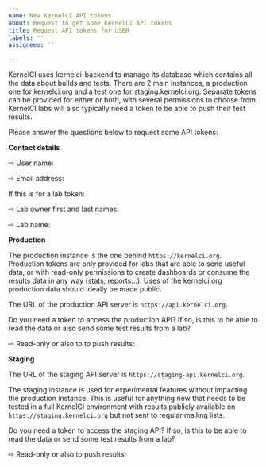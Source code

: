```yaml
---
name: New KernelCI API tokens
about: Request to get some KernelCI API tokens
title: Request API tokens for USER
labels: ''
assignees: ''

---
```


KernelCI uses kernelci-backend to manage its database which contains all the data about builds and tests.  There are 2 main instances, a production one for kernelci.org and a test one for staging.kernelci.org.  Separate tokens can be provided for either or both, with several permissions to choose from.  KernelCI labs will also typically need a token to be able to push their test results.

Please answer the questions below to request some API tokens:

**Contact details**

⇨ User name:

⇨ Email address:

If this is for a lab token:

⇨ Lab owner first and last names:

⇨ Lab name:

**Production**

The production instance is the one behind `https://kernelci.org`.  Production tokens are only provided for labs that are able to send useful data, or with read-only permissions to create dashboards or consume the results data in any way (stats, reports...).  Uses of the kernelci.org production data should ideally be made public.

The URL of the production API server is `https://api.kernelci.org`.

Do you need a token to access the production API?  If so, is this to be able to read the data or also send some test results from a lab?

⇨ Read-only or also to to push results:

**Staging**

The URL of the staging API server is `https://staging-api.kernelci.org`.

The staging instance is used for experimental features without impacting the production instance.  This is useful for anything new that needs to be tested in a full KernelCI environment with results publicly available on `https://staging.kernelci.org` but not sent to regular mailing lists.

Do you need a token to access the staging API?  If so, is this to be able to read the data or send some test results from a lab?

⇨ Read-only or also to push results:
